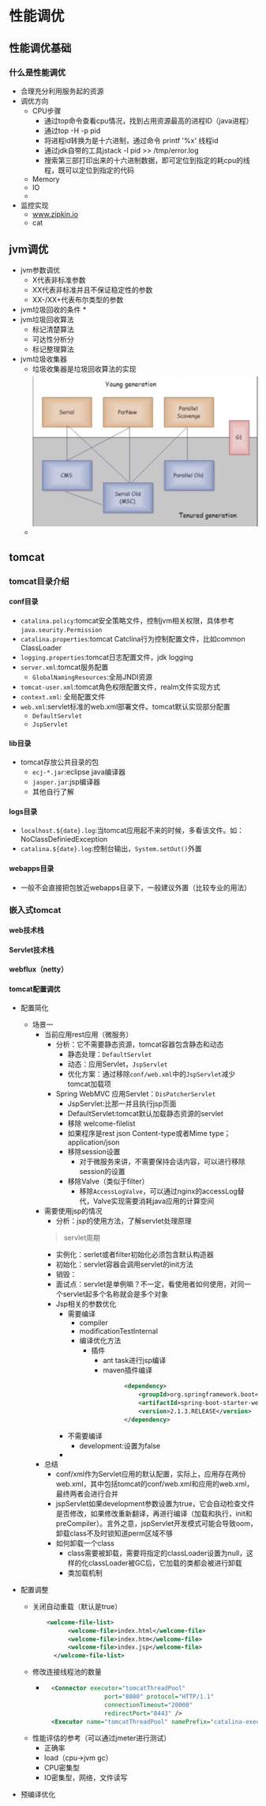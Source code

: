 #   性能调优
##  性能调优基础
### 什么是性能调优
*   合理充分利用服务起的资源
*   调优方向
    *   CPU步骤
        *   通过top命令查看cpu情况，找到占用资源最高的进程ID（java进程）
        *   通过top -H -p pid
        *   将进程id转换为是十六进制，通过命令 printf '%x' 线程id
        *   通过jdk自带的工具jstack -l pid >> /tmp/error.log
        *   搜索第三部打印出来的十六进制数据，即可定位到指定的耗cpu的线程，既可以定位到指定的代码
    *   Memory
    *   IO
    *   
*   监控实现
    +   www.zipkin.io
    +   cat
##  jvm调优
*   jvm参数调优
    *   X代表非标准参数
    *   XX代表非标准并且不保证稳定性的参数
    *   XX-/XX+代表布尔类型的参数
*   jvm垃圾回收的条件
    *   
*   jvm垃圾回收算法
    *   标记清楚算法
    *   可达性分析分
    *   标记整理算法
*   jvm垃圾收集器
    *   垃圾收集器是垃圾回收算法的实现
        ![垃圾收集器](./images/垃圾收集器.jpg '垃圾收集器')
    *   
##  tomcat
###   tomcat目录介绍
####   conf目录
*   `catalina.policy`:tomcat安全策略文件，控制jvm相关权限，具体参考`java.seurity.Permission`
*   `catalina.properties`:tomcat Catclina行为控制配置文件，比如common ClassLoader
*   `logging.properties`:tomcat日志配置文件，jdk logging
*   `server.xml`:tomcat服务配置
    *   `GlobalNamingResources`:全局JNDI资源
*   `tomcat-user.xml`:tomcat角色权限配置文件，realm文件实现方式
*   `context.xml`: 全局配置文件
*   `web.xml`:servlet标准的web.xml部署文件。tomcat默认实现部分配置
    *   `DefaultServlet`
    *   `JspServlet`
####    lib目录
*   tomcat存放公共目录的包
    *   `ecj-*.jar`:eclipse java编译器
    *   `jasper.jar`:jsp编译器
    *   其他自行了解
####    logs目录
*   `localhost.${date}.log`:当tomcat应用起不来的时候，多看该文件。如：NoClassDefiniedException
*   `catalina.${date}.log`:控制台输出，`System.setOut()`外置
####    webapps目录
*   一般不会直接把包放近webapps目录下，一般建议外置（比较专业的用法）

### 嵌入式tomcat
####    web技术栈
####    Servlet技术栈
####    webflux（netty） 
####    tomcat配置调优
*   配置简化
    *   场景一
        *   当前应用rest应用（微服务）
            *   分析：它不需要静态资源，tomcat容器包含静态和动态
                *   静态处理：`DefaultServlet`
                *   动态：应用Servlet，`JspServlet`
                *   优化方案：通过移除`conf/web.xml`中的`JspServlet`减少tomcat加载项
            *   Spring WebMVC 应用Servlet：`DisPatcherServlet`
                +   JspServlet:比那一并且执行jsp页面
                +  DefaultServlet:tomcat默认加载静态资源的servlet
                +   移除 welcome-filelist
                +   如果程序是rest json Content-type或者Mime type；application/json
                +   移除session设置
                    +   对于微服务来讲，不需要保持会话内容，可以进行移除session的设置
                +   移除Valve（类似于filter）
                    +   移除`AccessLogValve`，可以通过nginx的accessLog替代，Valve实现需要消耗java应用的计算空间
        *   需要使用jsp的情况
            *   分析：jsp的使用方法，了解servlet处理原理
            >  servlet周期
            *   实例化：serlet或者filter初始化必须包含默认构造器
            *   初始化：servlet容器会调用servlet的init方法
            *   销毁：
            *   面试点：servlet是单例嘛？不一定，看使用者如何使用，对同一个servlet起多个名称就会是多个对象   
            *   Jsp相关的参数优化
                +   需要编译
                    +   compiler
                    +   modificationTestInternal
                    +   编译优化方法
                        +   插件
                            +   ant task进行jsp编译
                            +   maven插件编译
                                ```xml
                                      <dependency>
                                          <groupId>org.springframework.boot</groupId>
                                          <artifactId>spring-boot-starter-web</artifactId>
                                          <version>2.1.3.RELEASE</version>
                                      </dependency>        
                +   不需要编译
                    +   development:设置为false
                +  
        *   总结
            +   conf/xml作为Servlet应用的默认配置，实际上，应用存在两份web.xml，其中包括tomcat的conf/web.xml和应用的web.xml，最终两者会进行合并
            +   jspServlet如果development参数设置为true，它会自动检查文件是否修改，如果修改重新翻译，再进行编译（加载和执行，init和preCompiler）。言外之意，jspServlet开发模式可能会导致oom，卸载class不及时锁知道perm区域不够  
            +   如何卸载一个class
                +   class需要被卸载，需要将指定的classLoader设置为null，这样的化classLoader被GC后，它加载的类都会被进行卸载
                +   类加载机制
*   配置调整
    +   关闭自动重载（默认是true）
        <Context xxx reloadable=false/>
        ```xml
            <welcome-file-list>
                  <welcome-file>index.html</welcome-file>
                  <welcome-file>index.htm</welcome-file>
                  <welcome-file>index.jsp</welcome-file>
              </welcome-file-list>
    +   修改连接线程池的数量
        +   ```xml
              <Connector executor="tomcatThreadPool"
                             port="8080" protocol="HTTP/1.1"
                             connectionTimeout="20000"
                             redirectPort="8443" />
              <Executor name="tomcatThreadPool" namePrefix="catalina-exec-" maxThreads="150" minSpareThreads="4"/>
    +   性能评估的参考（可以通过jmeter进行测试）
        +   正确率
        +   load（cpu->jvm gc）
        +   CPU密集型
        +   IO密集型，网络，文件读写         

*   预编译优化

        
        
